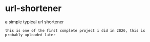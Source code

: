 # url-shortener
a simple typical url shortener

```
this is one of the first complete project i did in 2020, this is probably uploaded later
```
